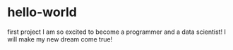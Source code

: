 # hello-world
first project
I am so excited to become a programmer and a data scientist!
I will make my new dream come true!
